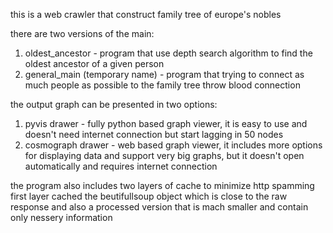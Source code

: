 this is a web crawler that construct family tree of europe's nobles 

there are two versions of the main:
1. oldest_ancestor - program that use depth search algorithm to find the oldest ancestor of a given person
2. general_main (temporary name) - program that trying to connect as much people as possible to the family tree throw blood connection

the output graph can be presented in two options:
1. pyvis drawer - fully python based graph viewer, it is easy to use and doesn't need internet connection but start lagging in 50 nodes
2. cosmograph drawer - web based graph viewer, it includes more options for displaying data and support very big graphs, but it doesn't open automatically and requires internet connection

the program also includes two layers of cache to minimize http spamming 
first layer cached the beutifullsoup object which is close to the raw response and also a processed version that is mach smaller and contain only nessery information  